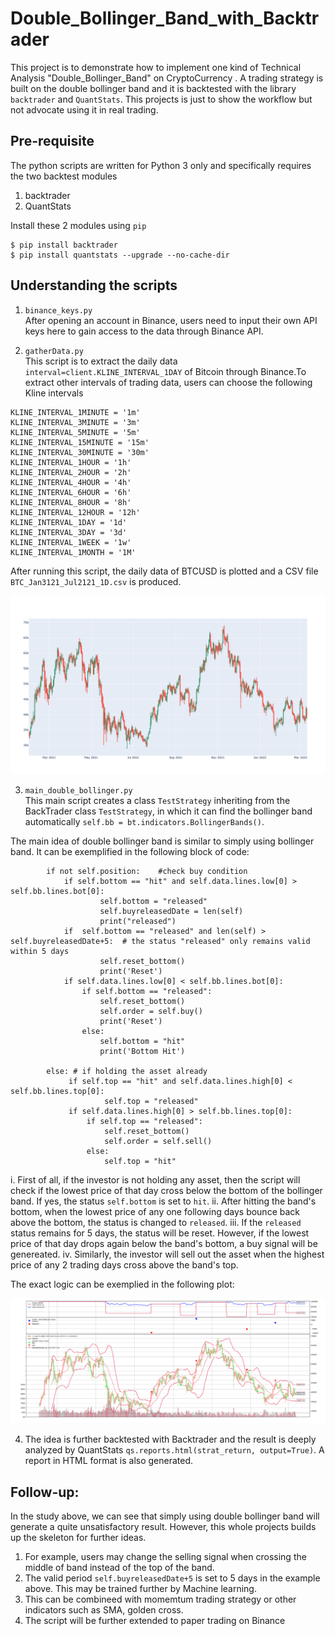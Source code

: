 # Double_Bollinger_Band_with_Backtrader

This project is to demonstrate how to implement one kind of Technical Analysis "Double_Bollinger_Band" on CryptoCurrency . A trading strategy is built on the double bollinger band and it is backtested with the library `backtrader` and `QuantStats`. This projects is just to show the workflow but not advocate using it in real trading.  

## Pre-requisite
The python scripts are written for Python 3 only and specifically requires the two backtest modules <br>
1. backtrader
2. QuantStats

Install these 2 modules using `pip`
```
$ pip install backtrader
$ pip install quantstats --upgrade --no-cache-dir
```

## Understanding the scripts
1. `binance_keys.py`<br>
After opening an account in Binance, users need to input their own API keys here to gain access to the data through Binance API.

2. `gatherData.py` <br>
This script is to extract the daily data `interval=client.KLINE_INTERVAL_1DAY` of Bitcoin through Binance.To extract other intervals of trading data, users can choose the following Kline intervals
```
KLINE_INTERVAL_1MINUTE = '1m'
KLINE_INTERVAL_3MINUTE = '3m'
KLINE_INTERVAL_5MINUTE = '5m'
KLINE_INTERVAL_15MINUTE = '15m'
KLINE_INTERVAL_30MINUTE = '30m'
KLINE_INTERVAL_1HOUR = '1h'
KLINE_INTERVAL_2HOUR = '2h'
KLINE_INTERVAL_4HOUR = '4h'
KLINE_INTERVAL_6HOUR = '6h'
KLINE_INTERVAL_8HOUR = '8h'
KLINE_INTERVAL_12HOUR = '12h'
KLINE_INTERVAL_1DAY = '1d'
KLINE_INTERVAL_3DAY = '3d'
KLINE_INTERVAL_1WEEK = '1w'
KLINE_INTERVAL_1MONTH = '1M'
```
After running this script, the daily data of BTCUSD is plotted and a CSV file `BTC_Jan3121_Jul2121_1D.csv` is produced.

<img src="https://github.com/phynance/Double_Bollinger_Band_with_Backtest/blob/26b3451db567d883bfae2c3e7ee971bb86077d2c/BTC_Jan3121_Jul2121_1DPlot.png">


3. `main_double_bollinger.py` <br>
This main script creates a class `TestStrategy` inheriting from the BackTrader class `TestStrategy`, in which it can find the bollinger band automatically `self.bb = bt.indicators.BollingerBands()`.


The main idea of double bollinger band is similar to simply using bollinger band. It can be exemplified in the following block of code:

```
        if not self.position:    #check buy condition
            if self.bottom == "hit" and self.data.lines.low[0] > self.bb.lines.bot[0]:
                    self.bottom = "released"
                    self.buyreleasedDate = len(self)
                    print("released")
            if  self.bottom == "released" and len(self) > self.buyreleasedDate+5:  # the status "released" only remains valid within 5 days
                    self.reset_bottom()
                    print('Reset')
            if self.data.lines.low[0] < self.bb.lines.bot[0]: 
                if self.bottom == "released":
                    self.reset_bottom()
                    self.order = self.buy()
                    print('Reset')
                else:
                    self.bottom = "hit"
                    print('Bottom Hit')

        else: # if holding the asset already
             if self.top == "hit" and self.data.lines.high[0] < self.bb.lines.top[0]:
                     self.top = "released"
             if self.data.lines.high[0] > self.bb.lines.top[0]:
                 if self.top == "released":
                     self.reset_bottom()
                     self.order = self.sell()
                 else:
                     self.top = "hit"
```

i. First of all, if the investor is not holding any asset, then the script will check if the lowest price of that day cross below the bottom of the bollinger band. If yes, the status `self.bottom` is set to `hit`. 
ii. After hitting the band's bottom, when the lowest price of any one following days bounce back above the bottom, the status is changed to `released`. 
iii. If the `released` status remains for 5 days, the status will be reset. However, if the lowest price of that day drops again below the band's bottom, a buy signal will be genereated.
iv. Similarly, the investor will sell out the asset when the highest price of any 2 trading days cross above the band's top. 

The exact logic can be exemplied in the following plot:

<img src="https://github.com/phynance/Double_Bollinger_Band_with_Backtest/blob/26b3451db567d883bfae2c3e7ee971bb86077d2c/DoubleBB_backtest1.png">


4. The idea is further backtested with Backtrader and the result is deeply analyzed by QuantStats `qs.reports.html(strat_return, output=True)`. A report in HTML format is also generated. 



## Follow-up:
In the study above, we can see that simply using double bollinger band will generate a quite unsatisfactory result. However, this whole projects builds up the skeleton for further ideas. 

1. For example, users may change the selling signal when crossing the middle of band instead of the top of the band. 
2. The valid period `self.buyreleasedDate+5` is set to 5 days in the example above. This may be trained further by Machine learning. 
3. This can be combineed with momemtum trading strategy or other indicators such as SMA, golden cross.
4. The script will be further extended to paper trading on Binance
